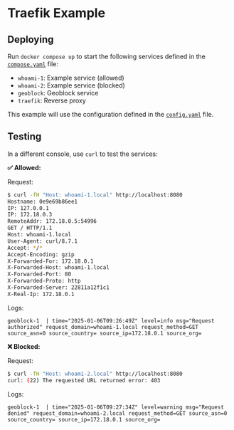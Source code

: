 # Traefik Example

## Deploying

Run `docker compose up` to start the following services defined in the
[`compose.yaml`](./compose.yaml) file:

- `whoami-1`: Example service (allowed)
- `whoami-2`: Example service (blocked)
- `geoblock`: Geoblock service
- `traefik`: Reverse proxy

This example will use the configuration defined in the
[`config.yaml`](./config.yaml) file.

## Testing

In a different console, use `curl` to test the services:

**✅ Allowed:**

Request:

```bash
$ curl -fH "Host: whoami-1.local" http://localhost:8080
Hostname: 0e9e69b86ee1
IP: 127.0.0.1
IP: 172.18.0.3
RemoteAddr: 172.18.0.5:54996
GET / HTTP/1.1
Host: whoami-1.local
User-Agent: curl/8.7.1
Accept: */*
Accept-Encoding: gzip
X-Forwarded-For: 172.18.0.1
X-Forwarded-Host: whoami-1.local
X-Forwarded-Port: 80
X-Forwarded-Proto: http
X-Forwarded-Server: 22811a12f1c1
X-Real-Ip: 172.18.0.1
```

Logs:

```log
geoblock-1  | time="2025-01-06T09:26:49Z" level=info msg="Request authorized" request_domain=whoami-1.local request_method=GET source_asn=0 source_country= source_ip=172.18.0.1 source_org=
```

**❌ Blocked:**

Request:

```bash
$ curl -fH "Host: whoami-2.local" http://localhost:8080
curl: (22) The requested URL returned error: 403
```

Logs:

```log
geoblock-1  | time="2025-01-06T09:27:34Z" level=warning msg="Request denied" request_domain=whoami-2.local request_method=GET source_asn=0 source_country= source_ip=172.18.0.1 source_org=
```
